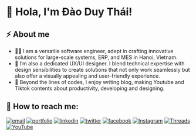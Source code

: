 # 👋 Hola, I'm Đào Duy Thái! 

## ⚡️ About me

- 🧑‍💻 I am a versatile software engineer, adept in crafting innovative solutions for large-scale systems, ERP, and MES in Hanoi, Vietnam.
- 🎨 I’m also a dedicated UX/UI designer. I blend technical expertise with design sensibilities to create solutions that not only work seamlessly but also offer a visually appealing and user-friendly experience.
- 👀 Beyond the lines of codes, I enjoy writing blog, making Youtube and Tiktok contents about productivity, developing and designing.

## 🔗 How to reach me:
[![email](https://img.shields.io/badge/Gmail-D14836?style=for-the-badge&logo=gmail&logoColor=white)](mailto:daoduythai.business@gmail.com)
[![portfolio](https://img.shields.io/badge/my_portfolio-000?style=for-the-badge&logo=ko-fi&logoColor=white)](http://codewithdt.com/)
[![linkedin](https://img.shields.io/badge/linkedin-0A66C2?style=for-the-badge&logo=linkedin&logoColor=white)](https://www.linkedin.com/in/dduythai/)
[![twitter](https://img.shields.io/badge/twitter-1DA1F2?style=for-the-badge&logo=twitter&logoColor=white)](https://twitter.com/codewithdt)
[![facebook](https://img.shields.io/badge/Facebook-1877F2?style=for-the-badge&logo=facebook&logoColor=white)](https://www.facebook.com/duythai.ddt/)
[![Instagram](https://img.shields.io/badge/Instagram-%23E4405F.svg?style=for-the-badge&logo=Instagram&logoColor=white)](https://www.instagram.com/dduy_thai/)
[![Threads](https://img.shields.io/badge/Threads-000000?style=for-the-badge&logo=Threads&logoColor=white)](https://www.threads.net/@dduy_thai)
[![YouTube](https://img.shields.io/badge/YouTube-%23FF0000.svg?style=for-the-badge&logo=YouTube&logoColor=white)](https://www.youtube.com/@codewithdt)
